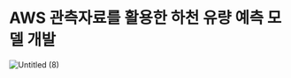 # AWS 관측자료를 활용한 하천 유량 예측 모델 개발

![Untitled (8)](https://github.com/hong-sehyun/WaterLevel_SOS/assets/119600891/f3c47aaf-93e1-422b-b3f0-cad88a802a33)
